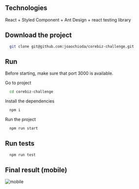 ## Technologies
React + Styled Component + Ant Design + react testing library

## Download the project

```bash
  git clone git@github.com:joaochioda/corebiz-challenge.git
```

## Run

Before starting, make sure that port 3000 is available.

Go to project

```bash
  cd corebiz-challenge
```

Install the dependencies

```bash
  npm i
```

Run the project

```bash
  npm run start
```

## Run tests

```bash
  npm run test
```

## Final result (mobile)

![mobile](https://user-images.githubusercontent.com/47106171/117369145-e54a9900-ae9a-11eb-9aa6-d0cfc6442470.gif)

